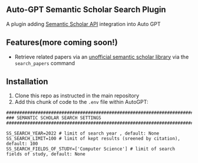 ## Auto-GPT Semantic Scholar Search Plugin

A plugin adding [Semantic Scholar API](https://www.semanticscholar.org/) integration into Auto GPT

## Features(more coming soon!)

- Retrieve related papers via an [unofficial semantic scholar library](https://github.com/danielnsilva/semanticscholar) via the `search_papers` command

## Installation

1. Clone this repo as instructed in the main repository
2. Add this chunk of code to the `.env` file within AutoGPT:

```
################################################################################
### SEMANTIC SCHOLAR SEARCH SETTINGS
################################################################################

SS_SEARCH_YEAR=2022 # limit of search year , default: None
SS_SEARCH_LIMIT=100 # limit of kept results (sreened by citation), default: 100
SS_SEARCH_FIELDS_OF_STUDY=['Computer Science'] # limit of search fields of study, default: None

```

